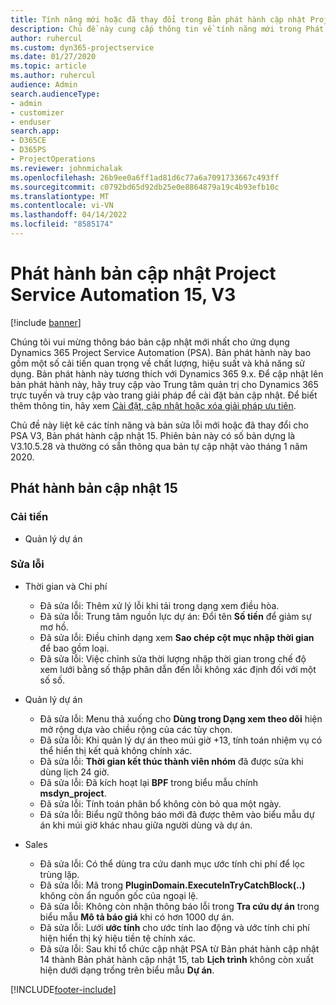 ```yaml
---
title: Tính năng mới hoặc đã thay đổi trong Bản phát hành cập nhật Project Service Automation 15, V3
description: Chủ đề này cung cấp thông tin về tính năng mới trong Phát hành bản cập nhật Project Service Automation 15, V3.
author: ruhercul
ms.custom: dyn365-projectservice
ms.date: 01/27/2020
ms.topic: article
ms.author: ruhercul
audience: Admin
search.audienceType:
- admin
- customizer
- enduser
search.app:
- D365CE
- D365PS
- ProjectOperations
ms.reviewer: johnmichalak
ms.openlocfilehash: 26b9ee0a6ff1ad81d6c77a6a7091733667c493ff
ms.sourcegitcommit: c0792bd65d92db25e0e8864879a19c4b93efb10c
ms.translationtype: MT
ms.contentlocale: vi-VN
ms.lasthandoff: 04/14/2022
ms.locfileid: "8585174"
---
```

# <a name="project-service-automation-update-release-15-v3"></a>Phát hành bản cập nhật Project Service Automation 15, V3

[!include [banner](../includes/psa-now-project-operations.md)]

Chúng tôi vui mừng thông báo bản cập nhật mới nhất cho ứng dụng Dynamics 365 Project Service Automation (PSA). Bản phát hành này bao gồm một số cải tiến quan trọng về chất lượng, hiệu suất và khả năng sử dụng. Bản phát hành này tương thích với Dynamics 365 9.x. Để cập nhật lên bản phát hành này, hãy truy cập vào Trung tâm quản trị cho Dynamics 365 trực tuyến và truy cập vào trang giải pháp để cài đặt bản cập nhật. Để biết thêm thông tin, hãy xem [Cài đặt, cập nhật hoặc xóa giải pháp ưu tiên](/power-platform/admin/install-remove-preferred-solution).

Chủ đề này liệt kê các tính năng và bản sửa lỗi mới hoặc đã thay đổi cho PSA V3, Bản phát hành cập nhật 15. Phiên bản này có số bản dựng là V3.10.5.28 và thường có sẵn thông qua bản tự cập nhật vào tháng 1 năm 2020.

## <a name="update-release-15"></a>Phát hành bản cập nhật 15 

### <a name="enhancements"></a>Cải tiến

- Quản lý dự án

### <a name="bug-fixes"></a>Sửa lỗi

- Thời gian và Chi phí

  - Đã sửa lỗi: Thêm xử lý lỗi khi tải trong dạng xem điều hòa.
  - Đã sửa lỗi: Trung tâm nguồn lực dự án: Đổi tên **Số tiền** để giảm sự mơ hồ.
  - Đã sửa lỗi: Điều chỉnh dạng xem **Sao chép cột mục nhập thời gian** để bao gồm loại.
  - Đã sửa lỗi: Việc chỉnh sửa thời lượng nhập thời gian trong chế độ xem lưới bằng số thập phân dẫn đến lỗi không xác định đối với một số số.

- Quản lý dự án

  - Đã sửa lỗi: Menu thả xuống cho **Dùng trong Dạng xem theo dõi** hiện mở rộng dựa vào chiều rộng của các tùy chọn.
  - Đã sửa lỗi: Khi quản lý dự án theo múi giờ +13, tính toán nhiệm vụ có thể hiển thị kết quả không chính xác.
  - Đã sửa lỗi: **Thời gian kết thúc thành viên nhóm** đã được sửa khi dùng lịch 24 giờ.
  - Đã sửa lỗi: Đã kích hoạt lại **BPF** trong biểu mẫu chính **msdyn_project**.
  - Đã sửa lỗi: Tính toán phân bổ không còn bỏ qua một ngày.
  - Đã sửa lỗi: Biểu ngữ thông báo mới đã được thêm vào biểu mẫu dự án khi múi giờ khác nhau giữa người dùng và dự án.

- Sales

  - Đã sửa lỗi: Có thể dùng tra cứu danh mục ước tính chi phí để lọc trùng lặp.
  - Đã sửa lỗi: Mã trong **PluginDomain.ExecuteInTryCatchBlock(..)** không còn ẩn nguồn gốc của ngoại lệ.
  - Đã sửa lỗi: Không còn nhận thông báo lỗi trong **Tra cứu dự án** trong biểu mẫu **Mô tả báo giá** khi có hơn 1000 dự án.
  - Đã sửa lỗi: Lưới **ước tính** cho ước tính lao động và ước tính chi phí hiện hiển thị ký hiệu tiền tệ chính xác.
  - Đã sửa lỗi: Sau khi tổ chức cập nhật PSA từ Bản phát hành cập nhật 14 thành Bản phát hành cập nhật 15, tab **Lịch trình** không còn xuất hiện dưới dạng trống trên biểu mẫu **Dự án**.


[!INCLUDE[footer-include](../includes/footer-banner.md)]
